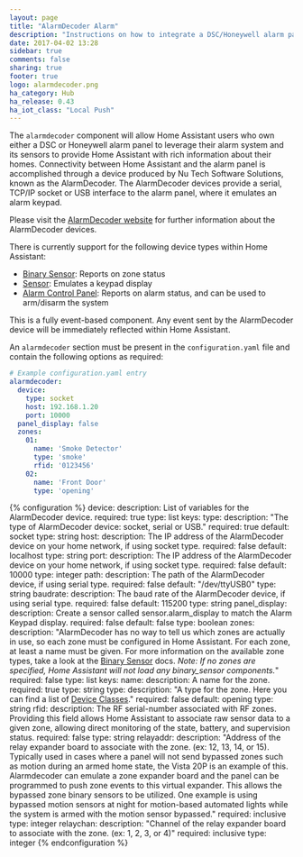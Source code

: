 ```yaml
---
layout: page
title: "AlarmDecoder Alarm"
description: "Instructions on how to integrate a DSC/Honeywell alarm panel with Home Assistant using an AlarmDecoder device."
date: 2017-04-02 13:28
sidebar: true
comments: false
sharing: true
footer: true
logo: alarmdecoder.png
ha_category: Hub
ha_release: 0.43
ha_iot_class: "Local Push"
---
```


The `alarmdecoder` component will allow Home Assistant users who own either a DSC or Honeywell alarm panel to leverage their alarm system and its sensors to provide Home Assistant with rich information about their homes. Connectivity between Home Assistant and the alarm panel is accomplished through a device produced by Nu Tech Software Solutions, known as the AlarmDecoder. The AlarmDecoder devices provide a serial, TCP/IP socket or USB interface to the alarm panel, where it emulates an alarm keypad.

Please visit the [AlarmDecoder website](https://www.alarmdecoder.com/) for further information about the AlarmDecoder devices.

There is currently support for the following device types within Home Assistant:

- [Binary Sensor](/components/binary_sensor.alarmdecoder/): Reports on zone status
- [Sensor](/components/sensor.alarmdecoder/): Emulates a keypad display
- [Alarm Control Panel](/components/alarm_control_panel.alarmdecoder/): Reports on alarm status, and can be used to arm/disarm the system

This is a fully event-based component. Any event sent by the AlarmDecoder device will be immediately reflected within Home Assistant.

An `alarmdecoder` section must be present in the `configuration.yaml` file and contain the following options as required:

```yaml
# Example configuration.yaml entry
alarmdecoder:
  device:
    type: socket
    host: 192.168.1.20
    port: 10000
  panel_display: false
  zones:
    01:
      name: 'Smoke Detector'
      type: 'smoke'
      rfid: '0123456'
    02:
      name: 'Front Door'
      type: 'opening'
```

{% configuration %}
device:
  description: List of variables for the AlarmDecoder device.
  required: true
  type: list
  keys:
    type:
      description: "The type of AlarmDecoder device: socket, serial or USB."
      required: true
      default: socket
      type: string
    host:
      description: The IP address of the AlarmDecoder device on your home network, if using socket type.
      required: false
      default: localhost
      type: string
    port:
      description: The IP address of the AlarmDecoder device on your home network, if using socket type.
      required: false
      default: 10000
      type: integer
    path:
      description: The path of the AlarmDecoder device, if using serial type.
      required: false
      default: "/dev/ttyUSB0"
      type: string
    baudrate:
      description: The baud rate of the AlarmDecoder device, if using serial type.
      required: false
      default: 115200
      type: string
panel_display:
  description: Create a sensor called sensor.alarm_display to match the Alarm Keypad display.
  required: false
  default: false
  type: boolean
zones:
  description: "AlarmDecoder has no way to tell us which zones are actually in use, so each zone must be configured in Home Assistant. For each zone, at least a name must be given. For more information on the available zone types, take a look at the [Binary Sensor](/components/binary_sensor.alarmdecoder/) docs. *Note: If no zones are specified, Home Assistant will not load any binary_sensor components.*"
  required: false
  type: list
  keys:
    name:
      description: A name for the zone.
      required: true
      type: string
    type:
      description: "A type for the zone. Here you can find a list of [Device Classes](https://www.home-assistant.io/components/binary_sensor/#device-class)."
      required: false
      default: opening
      type: string
    rfid:
      description: The RF serial-number associated with RF zones. Providing this field allows Home Assistant to associate raw sensor data to a given zone, allowing direct monitoring of the state, battery, and supervision status.
      required: false
      type: string
    relayaddr:
      description: "Address of the relay expander board to associate with the zone. (ex: 12, 13, 14, or 15). Typically used in cases where a panel will not send bypassed zones such as motion during an armed home state, the Vista 20P is an example of this. Alarmdecoder can emulate a zone expander board and the panel can be programmed to push zone events to this virtual expander. This allows the bypassed zone binary sensors to be utilized. One example is using bypassed motion sensors at night for motion-based automated lights while the system is armed with the motion sensor bypassed."
      required: inclusive
      type: integer
    relaychan:
      description: "Channel of the relay expander board to associate with the zone. (ex: 1, 2, 3, or 4)"
      required: inclusive
      type: integer
{% endconfiguration %}
